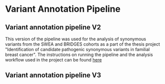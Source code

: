 # Variant Annotation Pipeline


## Variant annotation pipeline V2
This version of the pipeline was used for the analysis of synonymous variants from the SWEA and BRIDGES cohorts as a part of the thesis project "Identification of candidate pathogenic synonymous variants in familial breast cancer". The instructions on running the pipeline and the analysis workflow used in the project can be found [here]()

## Variant annotation pipeline V3


